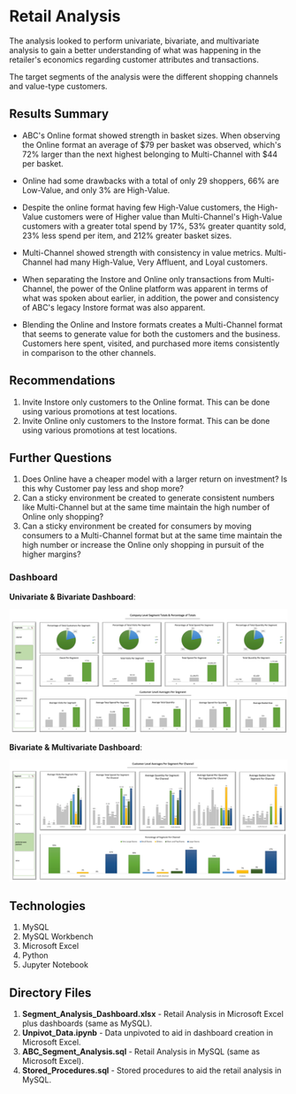 # Retail Analysis

The analysis looked to perform univariate, bivariate, and multivariate analysis to gain a better understanding of what was happening in the retailer's economics regarding customer attributes and transactions.

The target segments of the analysis were the different shopping channels and value-type customers. 

## Results Summary 

* ABC's Online format showed strength in basket sizes. When observing the Online format an average of $79 per basket was observed, which's 72% larger than the next highest belonging to Multi-Channel with $44 per basket. 

* Online had some drawbacks with a total of only 29 shoppers, 66% are Low-Value, and only 3% are High-Value. 

* Despite the online format having few High-Value customers, the High-Value customers were of Higher value than Multi-Channel's High-Value customers with a greater total spend by 17%, 53% greater quantity sold, 23% less spend per item, and 212% greater basket sizes.

* Multi-Channel showed strength with consistency in value metrics. Multi-Channel had many High-Value, Very Affluent, and Loyal customers. 

* When separating the Instore and Online only transactions from Multi-Channel, the power of the Online platform was apparent in terms of what was spoken about earlier, in addition, the power and consistency of ABC's legacy Instore format was also apparent. 

* Blending the Online and Instore formats creates a Multi-Channel format that seems to generate value for both the customers and the business. Customers here spent, visited, and purchased more items consistently in comparison to the other channels. 


## Recommendations

1. Invite Instore only customers to the Online format. This can be done using various promotions at test locations.
2. Invite Online only customers to the Instore format. This can be done using various promotions at test locations.


## Further Questions

1. Does Online have a cheaper model with a larger return on investment? Is this why Customer pay less and shop more?
2. Can a sticky environment be created to generate consistent numbers like Multi-Channel but at the same time maintain the high number of Online only shopping? 
3. Can a sticky environment be created for consumers by moving consumers to a Multi-Channel format but at the same time maintain the high number or increase the Online only shopping in pursuit of the higher margins? 

### Dashboard

**Univariate & Bivariate Dashboard**:

![](ReadMe_Images/Dash2.png)

**Bivariate & Multivariate Dashboard**:

![](ReadMe_Images/Dash1.png)

## Technologies 

1) MySQL
2) MySQL Workbench
3) Microsoft Excel
4) Python
5) Jupyter Notebook

## Directory Files

1) **Segment_Analysis_Dashboard.xlsx** - Retail Analysis in Microsoft Excel plus dashboards (same as MySQL).
2) **Unpivot_Data.ipynb** - Data unpivoted to aid in dashboard creation in Microsoft Excel.
3) **ABC_Segment_Analysis.sql** - Retail Analysis in MySQL (same as Microsoft Excel).
4) **Stored_Procedures.sql** - Stored procedures to aid the retail analysis in MySQL.
